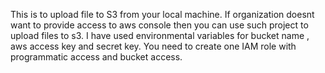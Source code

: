 This is to upload file to S3 from your local machine.
If organization doesnt want to provide access to aws console then you can use such project to upload files to s3.
I have used environmental variables for bucket name , aws access key and secret key.
You need to create one IAM role with programmatic access and bucket access.


